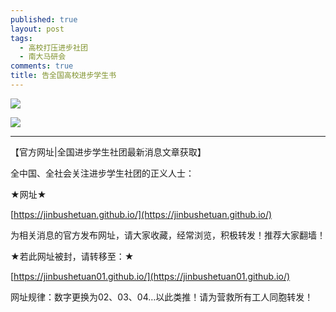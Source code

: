 ```yaml
---
published: true
layout: post
tags:
  - 高校打压进步社团
  - 南大马研会
comments: true
title: 告全国高校进步学生书
---
```



![](https://i.loli.net/2018/10/03/5bb4d7b4610c1.jpg)

![](https://i.loli.net/2018/10/03/5bb4d7bbde212.jpg)



---
【官方网址|全国进步学生社团最新消息文章获取】

全中国、全社会关注进步学生社团的正义人士：

★网址★

[https://jinbushetuan.github.io/](https://jinbushetuan.github.io/)

为相关消息的官方发布网址，请大家收藏，经常浏览，积极转发！推荐大家翻墙！

★若此网址被封，请转移至：★

[https://jinbushetuan01.github.io/](https://jinbushetuan01.github.io/)

网址规律：数字更换为02、03、04…以此类推！请为营救所有工人同胞转发！
